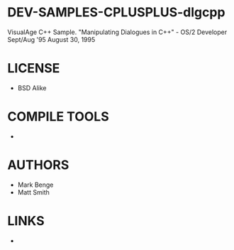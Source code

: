# DEV-SAMPLES-CPLUSPLUS-dlgcpp
VisualAge C++ Sample. "Manipulating Dialogues in C++" - OS/2 Developer Sept/Aug '95 August 30, 1995 

LICENSE
===============
* BSD Alike

COMPILE TOOLS
===============
* 
 
AUTHORS
===============
* Mark Benge
* Matt Smith

LINKS
===============
* 
